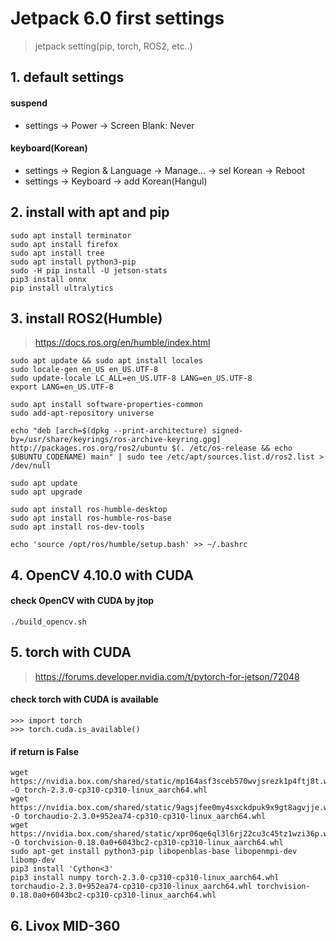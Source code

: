 # Jetpack 6.0 first settings
> jetpack setting(pip, torch, ROS2, etc..)

## 1. default settings
#### suspend
- settings -> Power -> Screen Blank: Never
#### keyboard(Korean)
- settings -> Region & Language -> Manage... -> sel Korean -> Reboot
- settings -> Keyboard -> add Korean(Hangul)

## 2. install with apt and pip
```shell
sudo apt install terminator
sudo apt install firefox
sudo apt install tree
sudo apt install python3-pip
sudo -H pip install -U jetson-stats
pip3 install onnx
pip install ultralytics
```

## 3. install ROS2(Humble)
> https://docs.ros.org/en/humble/index.html
```shell
sudo apt update && sudo apt install locales
sudo locale-gen en_US en_US.UTF-8
sudo update-locale LC_ALL=en_US.UTF-8 LANG=en_US.UTF-8
export LANG=en_US.UTF-8

sudo apt install software-properties-common
sudo add-apt-repository universe

echo "deb [arch=$(dpkg --print-architecture) signed-by=/usr/share/keyrings/ros-archive-keyring.gpg] http://packages.ros.org/ros2/ubuntu $(. /etc/os-release && echo $UBUNTU_CODENAME) main" | sudo tee /etc/apt/sources.list.d/ros2.list > /dev/null

sudo apt update
sudo apt upgrade

sudo apt install ros-humble-desktop
sudo apt install ros-humble-ros-base
sudo apt install ros-dev-tools

echo 'source /opt/ros/humble/setup.bash' >> ~/.bashrc
```

## 4. OpenCV 4.10.0 with CUDA
#### check OpenCV with CUDA by jtop
```shell
./build_opencv.sh
```

## 5. torch with CUDA
> https://forums.developer.nvidia.com/t/pytorch-for-jetson/72048
#### check torch with CUDA is available
```shell
>>> import torch
>>> torch.cuda.is_available()
```
#### if return is False
```shell
wget https://nvidia.box.com/shared/static/mp164asf3sceb570wvjsrezk1p4ftj8t.whl -O torch-2.3.0-cp310-cp310-linux_aarch64.whl
wget https://nvidia.box.com/shared/static/9agsjfee0my4sxckdpuk9x9gt8agvjje.whl -O torchaudio-2.3.0+952ea74-cp310-cp310-linux_aarch64.whl
wget https://nvidia.box.com/shared/static/xpr06qe6ql3l6rj22cu3c45tz1wzi36p.whl -O torchvision-0.18.0a0+6043bc2-cp310-cp310-linux_aarch64.whl
sudo apt-get install python3-pip libopenblas-base libopenmpi-dev libomp-dev
pip3 install 'Cython<3'
pip3 install numpy torch-2.3.0-cp310-cp310-linux_aarch64.whl torchaudio-2.3.0+952ea74-cp310-cp310-linux_aarch64.whl torchvision-0.18.0a0+6043bc2-cp310-cp310-linux_aarch64.whl
```

## 6. Livox MID-360
